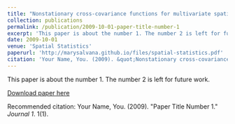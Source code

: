 ```yaml
---
title: "Nonstationary cross-covariance functions for multivariate spatio-temporal random fields"
collection: publications
permalink: /publication/2009-10-01-paper-title-number-1
excerpt: 'This paper is about the number 1. The number 2 is left for future work.'
date: 2009-10-01
venue: 'Spatial Statistics'
paperurl: 'http://marysalvana.github.io/files/spatial-statistics.pdf'
citation: 'Your Name, You. (2009). &quot;Nonstationary cross-covariance functions for multivariate spatio-temporal random fields.&quot; <i>Spatial Statistics</i>. 1(1).'
---
```

This paper is about the number 1. The number 2 is left for future work.

[Download paper here](http://marysalvana.github.io/files/spatial-statistics.pdf)

Recommended citation: Your Name, You. (2009). "Paper Title Number 1." <i>Journal 1</i>. 1(1).
